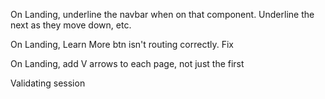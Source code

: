 On Landing, underline the navbar when on that component. Underline the next as they move down, etc.

On Landing, Learn More btn isn't routing correctly. Fix

On Landing, add V arrows to each page, not just the first

Validating session
